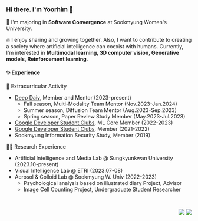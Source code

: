 ### Hi there. I'm Yoorhim 👋   
🏫 I'm majoring in <strong>Software Convergence</strong> at Sookmyung Women's University.     

🔥 I enjoy sharing and growing together. Also, I want to contribute to creating a society where artificial intelligence can coexist with humans. Currently, I'm interested in <Strong>Multimodal learning, 3D computer vision, Generative models, Reinforcement learning</strong>.   

#### ✨ Experience    
🤹 Extracurricular Activity     
- [Deep Daiv](https://deepdaiv.oopy.io/), Member and Mentor (2023-present)
  - Fall season, Multi-Modality Team Mentor (Nov.2023-Jan.2024)
  - Summer season, Diffusion Team Mentor (Aug.2023-Sep.2023)
  - Spring season, Paper Review Study Member (May.2023-Jul.2023)
- [Google Developer Student Clubs](https://developers.google.com/community/gdsc), ML Core Member (2022-2023)
- [Google Developer Student Clubs](https://developers.google.com/community/gdsc), Member (2021-2022)
- Sookmyung Information Security Study, Member (2019)   

🧑‍💻 Research Experience   
- Artificial Intelligence and Media Lab @ Sungkyunkwan University (2023.10-present)  
- Visual Intelligence Lab @ ETRI (2023.07-08)   
- Aerosol & Colloid Lab @ Sookmyung W. Univ (2022-2023)   
  - Psychological analysis based on illustrated diary Project, Advisor   
  - Image Cell Counting Project, Undergraduate Student Researcher   
  

<br>
<p align="right">
  <a href="mailto:yourmejo@gmail.ac.kr"><img src="https://img.shields.io/badge/Gmail-d14836?style=flat-square&logo=Gmail&logoColor=white&link=viliketh1s98@naver.com"/></a>
  <a href="https://hits.seeyoufarm.com"><img src="https://hits.seeyoufarm.com/api/count/incr/badge.svg?url=https%3A%2F%2Fgithub.com%2Fofzlo&count_bg=%23000000&title_bg=%23000000&icon=github.svg&icon_color=%23E7E7E7&title=Github&edge_flat=false"/></a>
</p>
